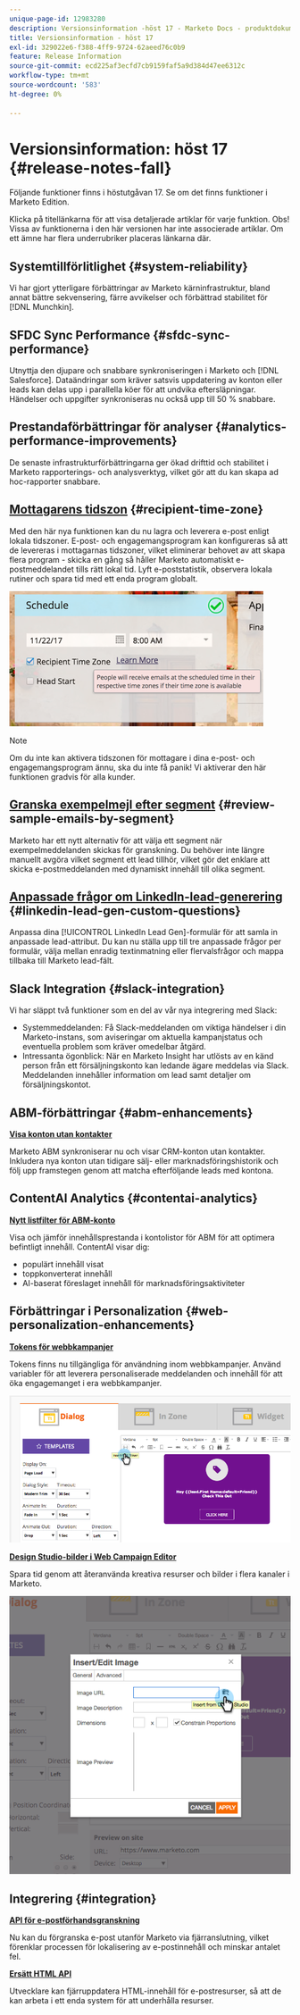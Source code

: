 ```yaml
---
unique-page-id: 12983280
description: Versionsinformation -höst 17 - Marketo Docs - produktdokumentation
title: Versionsinformation - höst 17
exl-id: 329022e6-f388-4ff9-9724-62aeed76c0b9
feature: Release Information
source-git-commit: ecd225af3ecfd7cb9159faf5a9d384d47ee6312c
workflow-type: tm+mt
source-wordcount: '583'
ht-degree: 0%

---
```


# Versionsinformation: höst 17 {#release-notes-fall}

Följande funktioner finns i höstutgåvan 17. Se om det finns funktioner i Marketo Edition.

Klicka på titellänkarna för att visa detaljerade artiklar för varje funktion. Obs! Vissa av funktionerna i den här versionen har inte associerade artiklar. Om ett ämne har flera underrubriker placeras länkarna där.

## Systemtillförlitlighet {#system-reliability}

Vi har gjort ytterligare förbättringar av Marketo kärninfrastruktur, bland annat bättre sekvensering, färre avvikelser och förbättrad stabilitet för [!DNL Munchkin].

## SFDC Sync Performance {#sfdc-sync-performance}

Utnyttja den djupare och snabbare synkroniseringen i Marketo och [!DNL Salesforce]. Dataändringar som kräver satsvis uppdatering av konton eller leads kan delas upp i parallella köer för att undvika eftersläpningar. Händelser och uppgifter synkroniseras nu också upp till 50 % snabbare.

## Prestandaförbättringar för analyser {#analytics-performance-improvements}

De senaste infrastrukturförbättringarna ger ökad drifttid och stabilitet i Marketo rapporterings- och analysverktyg, vilket gör att du kan skapa ad hoc-rapporter snabbare.

## [Mottagarens tidszon](/help/marketo/product-docs/email-marketing/email-programs/email-program-actions/scheduling-with-recipient-time-zone/understanding-recipient-time-zone.md) {#recipient-time-zone}

Med den här nya funktionen kan du nu lagra och leverera e-post enligt lokala tidszoner. E-post- och engagemangsprogram kan konfigureras så att de levereras i mottagarnas tidszoner, vilket eliminerar behovet av att skapa flera program - skicka en gång så håller Marketo automatiskt e-postmeddelandet tills rätt lokal tid. Lyft e-poststatistik, observera lokala rutiner och spara tid med ett enda program globalt.

![](assets/image2017-11-29-8-3a45-3a47.png)

>[!NOTE]
>
>Om du inte kan aktivera tidszonen för mottagare i dina e-post- och engagemangsprogram ännu, ska du inte få panik! Vi aktiverar den här funktionen gradvis för alla kunder.

## [Granska exempelmejl efter segment](/help/marketo/product-docs/email-marketing/general/creating-an-email/send-a-sample-email.md) {#review-sample-emails-by-segment}

Marketo har ett nytt alternativ för att välja ett segment när exempelmeddelanden skickas för granskning. Du behöver inte längre manuellt avgöra vilket segment ett lead tillhör, vilket gör det enklare att skicka e-postmeddelanden med dynamiskt innehåll till olika segment.

## [Anpassade frågor om LinkedIn-lead-generering](/help/marketo/product-docs/demand-generation/social/social-functions/set-up-linkedin-lead-gen-forms.md) {#linkedin-lead-gen-custom-questions}

Anpassa dina [!UICONTROL LinkedIn Lead Gen]-formulär för att samla in anpassade lead-attribut. Du kan nu ställa upp till tre anpassade frågor per formulär, välja mellan enradig textinmatning eller flervalsfrågor och mappa tillbaka till Marketo lead-fält.

## Slack Integration {#slack-integration}

Vi har släppt två funktioner som en del av vår nya integrering med Slack:

* Systemmeddelanden: Få Slack-meddelanden om viktiga händelser i din Marketo-instans, som aviseringar om aktuella kampanjstatus och eventuella problem som kräver omedelbar åtgärd.
* Intressanta ögonblick: När en Marketo Insight har utlösts av en känd person från ett försäljningskonto kan ledande ägare meddelas via Slack. Meddelanden innehåller information om lead samt detaljer om försäljningskontot.

## ABM-förbättringar {#abm-enhancements}

**[Visa konton utan kontakter](https://docs.marketo.com/x/fKCt)**

Marketo ABM synkroniserar nu och visar CRM-konton utan kontakter. Inkludera nya konton utan tidigare sälj- eller marknadsföringshistorik och följ upp framstegen genom att matcha efterföljande leads med kontona.

## ContentAI Analytics {#contentai-analytics}

**[Nytt listfilter för ABM-konto](https://docs.marketo.com/x/1BPG)**

Visa och jämför innehållsprestanda i kontolistor för ABM för att optimera befintligt innehåll. ContentAI visar dig:

* populärt innehåll visat
* toppkonverterat innehåll
* AI-baserat föreslaget innehåll för marknadsföringsaktiviteter

## Förbättringar i Personalization {#web-personalization-enhancements}

**[Tokens för webbkampanjer](/help/marketo/product-docs/web-personalization/working-with-web-campaigns/using-the-web-personalization-rich-text-editor.md)**

Tokens finns nu tillgängliga för användning inom webbkampanjer. Använd variabler för att leverera personaliserade meddelanden och innehåll för att öka engagemanget i era webbkampanjer.

![](assets/image2017-11-16-11-3a25-3a7.png)

**[Design Studio-bilder i Web Campaign Editor](/help/marketo/product-docs/web-personalization/working-with-web-campaigns/using-the-web-personalization-rich-text-editor.md)**

Spara tid genom att återanvända kreativa resurser och bilder i flera kanaler i Marketo.

![](assets/image2017-11-16-11-3a26-3a10.png)

## Integrering  {#integration}

**[API för e-postförhandsgranskning](https://experienceleague.adobe.com/en/docs/marketo-developer/marketo/email-scripting)**

Nu kan du förgranska e-post utanför Marketo via fjärranslutning, vilket förenklar processen för lokalisering av e-postinnehåll och minskar antalet fel.

**[Ersätt HTML API](https://experienceleague.adobe.com/en/docs/marketo-developer/marketo/email-scripting)**

Utvecklare kan fjärruppdatera HTML-innehåll för e-postresurser, så att de kan arbeta i ett enda system för att underhålla resurser.
